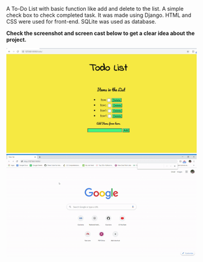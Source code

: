 

A To-Do List with basic function like add and delete to the list. A simple check box to check completed task. 
It was made using Django. HTML and CSS were used for front-end. SQLite was used as database.

**Check the screenshot and screen cast below to get a clear idea about the project.** 




<div align="center">
<img src="/templates/files/ss.jpg" >
</div>
<div align="center">
<img src="/templates/files/sc.gif" >
</div>

